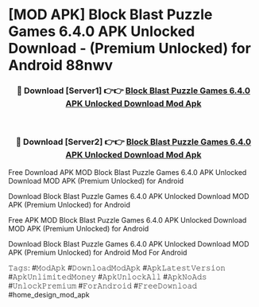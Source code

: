 # [MOD APK] Block Blast Puzzle Games 6.4.0 APK Unlocked Download - (Premium Unlocked) for Android 88nwv



<div align="center">
<h3>🔴 Download [Server1] 👉👉 <a href="https://momento.my/?title=Block_Blast_Puzzle_Games_6.4.0_APK_Unlocked_Download">Block Blast Puzzle Games 6.4.0 APK Unlocked Download Mod Apk</a></h3><br>

<h3>🔴 Download [Server2] 👉👉 <a href="https://momento.my/?title=Block_Blast_Puzzle_Games_6.4.0_APK_Unlocked_Download">Block Blast Puzzle Games 6.4.0 APK Unlocked Download Mod Apk</a></h3>
</div>



Free Download APK MOD Block Blast Puzzle Games 6.4.0 APK Unlocked Download MOD APK (Premium Unlocked) for Android

Download Block Blast Puzzle Games 6.4.0 APK Unlocked Download MOD APK (Premium Unlocked) for Android

Free APK MOD Block Blast Puzzle Games 6.4.0 APK Unlocked Download MOD APK (Premium Unlocked) for Android

Download Block Blast Puzzle Games 6.4.0 APK Unlocked Download MOD APK (Premium Unlocked) for Android Mod For Android

𝚃𝚊𝚐𝚜: #𝙼𝚘𝚍𝙰𝚙𝚔 #𝙳𝚘𝚠𝚗𝚕𝚘𝚊𝚍𝙼𝚘𝚍𝙰𝚙𝚔 #𝙰𝚙𝚔𝙻𝚊𝚝𝚎𝚜𝚝𝚅𝚎𝚛𝚜𝚒𝚘𝚗 #𝙰𝚙𝚔𝚄𝚗𝚕𝚒𝚖𝚒𝚝𝚎𝚍𝙼𝚘𝚗𝚎𝚢 #𝙰𝚙𝚔𝚄𝚗𝚕𝚘𝚌𝚔𝙰𝚕𝚕 #𝙰𝚙𝚔𝙽𝚘𝙰𝚍𝚜 #𝚄𝚗𝚕𝚘𝚌𝚔𝙿𝚛𝚎𝚖𝚒𝚞𝚖 #𝙵𝚘𝚛𝙰𝚗𝚍𝚛𝚘𝚒𝚍 #𝙵𝚛𝚎𝚎𝙳𝚘𝚠𝚗𝚕𝚘𝚊𝚍 #home_design_mod_apk
